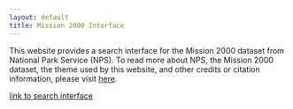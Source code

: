 ```yaml
---
layout: default
title: Mission 2000 Interface
---
```


This website provides a search interface for the Mission 2000 dataset from National Park Service (NPS). To read more about NPS, the Mission 2000 dataset, the theme used by this website, and other credits or citation information, please visit [here](./about-page.html).

[link to search interface](searchTool.html) 

